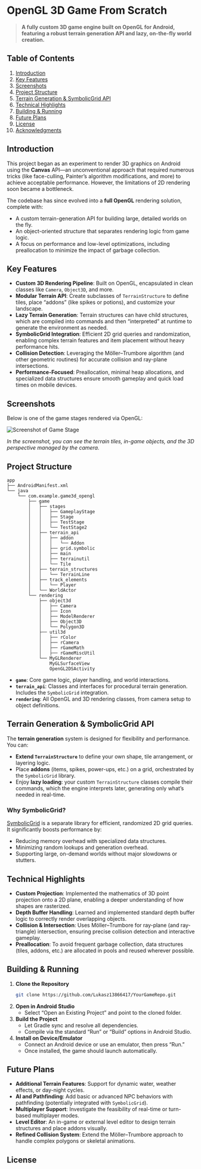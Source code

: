 # OpenGL 3D Game From Scratch

> **A fully custom 3D game engine built on OpenGL for Android, featuring a robust terrain generation API and lazy, on-the-fly world creation.**

## Table of Contents
1. [Introduction](#introduction)
2. [Key Features](#key-features)
3. [Screenshots](#screenshots)
4. [Project Structure](#project-structure)
5. [Terrain Generation & SymbolicGrid API](#terrain-generation--symbolicgrid-api)
6. [Technical Highlights](#technical-highlights)
7. [Building & Running](#building--running)
8. [Future Plans](#future-plans)
9. [License](#license)
10. [Acknowledgments](#acknowledgments)

## Introduction
This project began as an experiment to render 3D graphics on Android using the **Canvas** API—an unconventional approach that required numerous tricks (like face-culling, Painter’s algorithm modifications, and more) to achieve acceptable performance. However, the limitations of 2D rendering soon became a bottleneck.

The codebase has since evolved into a **full OpenGL** rendering solution, complete with:
- A custom terrain-generation API for building large, detailed worlds on the fly.
- An object-oriented structure that separates rendering logic from game logic.
- A focus on performance and low-level optimizations, including preallocation to minimize the impact of garbage collection.

## Key Features
- **Custom 3D Rendering Pipeline**: Built on OpenGL, encapsulated in clean classes like `Camera`, `Object3D`, and more.
- **Modular Terrain API**: Create subclasses of `TerrainStructure` to define tiles, place “addons” (like spikes or potions), and customize your landscape.
- **Lazy Terrain Generation**: Terrain structures can have child structures, which are compiled into commands and then “interpreted” at runtime to generate the environment as needed.
- **SymbolicGrid Integration**: Efficient 2D grid queries and randomization, enabling complex terrain features and item placement without heavy performance hits.
- **Collision Detection**: Leveraging the Möller–Trumbore algorithm (and other geometric routines) for accurate collision and ray-plane intersections.
- **Performance-Focused**: Preallocation, minimal heap allocations, and specialized data structures ensure smooth gameplay and quick load times on mobile devices.

## Screenshots
Below is one of the game stages rendered via OpenGL:

![Screenshot of Game Stage](https://github.com/user-attachments/assets/2b78fd37-cfe1-4630-b902-ea5328005814)

*In the screenshot, you can see the terrain tiles, in-game objects, and the 3D perspective managed by the camera.*

## Project Structure
```
app
├── AndroidManifest.xml
└── java
    └── com.example.game3d_opengl
        ├── game
        │   ├── stages
        │   │   ├── GameplayStage
        │   │   ├── Stage
        │   │   ├── TestStage
        │   │   └── TestStage2
        │   ├── terrain_api
        │   │   ├── addon
        │   │   │   └── Addon
        │   │   ├── grid.symbolic
        │   │   ├── main
        │   │   ├── terrainutil
        │   │   └── Tile
        │   ├── terrain_structures
        │   │   └── TerrainLine
        │   ├── track_elements
        │   │   └── Player
        │   └── WorldActor
        └── rendering
            ├── object3d
            │   ├── Camera
            │   ├── Icon
            │   ├── ModelRenderer
            │   ├── Object3D
            │   └── Polygon3D
            ├── util3d
            │   ├── rColor
            │   ├── rCamera
            │   ├── rGameMath
            │   ├── rGameMiscUtil
            └── MyGLRenderer
                MyGLSurfaceView
                OpenGL2DSActivity
```
- **`game`**: Core game logic, player handling, and world interactions.
- **`terrain_api`**: Classes and interfaces for procedural terrain generation. Includes the `SymbolicGrid` integration.
- **`rendering`**: All OpenGL and 3D rendering classes, from camera setup to object definitions.

## Terrain Generation & SymbolicGrid API
The **terrain generation** system is designed for flexibility and performance. You can:
- **Extend `TerrainStructure`** to define your own shape, tile arrangement, or layering logic.
- Place **addons** (items, spikes, power-ups, etc.) on a grid, orchestrated by the `SymbolicGrid` library.
- Enjoy **lazy loading**: your custom `TerrainStructure` classes compile their commands, which the engine interprets later, generating only what’s needed in real-time.

### Why SymbolicGrid?
[SymbolicGrid](https://github.com/Lukasz13866417/SymbolicGrid) is a separate library for efficient, randomized 2D grid queries. It significantly boosts performance by:
- Reducing memory overhead with specialized data structures.
- Minimizing random lookups and generation overhead.
- Supporting large, on-demand worlds without major slowdowns or stutters.

## Technical Highlights
- **Custom Projection**: Implemented the mathematics of 3D point projection onto a 2D plane, enabling a deeper understanding of how shapes are rasterized.
- **Depth Buffer Handling**: Learned and implemented standard depth buffer logic to correctly render overlapping objects.
- **Collision & Intersection**: Uses Möller–Trumbore for ray-plane (and ray-triangle) intersection, ensuring precise collision detection and interactive gameplay.
- **Preallocation**: To avoid frequent garbage collection, data structures (tiles, addons, etc.) are allocated in pools and reused wherever possible.

## Building & Running
1. **Clone the Repository**  
   ```bash
   git clone https://github.com/Lukasz13866417/YourGameRepo.git
   ```
2. **Open in Android Studio**  
   - Select “Open an Existing Project” and point to the cloned folder.
3. **Build the Project**  
   - Let Gradle sync and resolve all dependencies.
   - Compile via the standard “Run” or “Build” options in Android Studio.
4. **Install on Device/Emulator**  
   - Connect an Android device or use an emulator, then press “Run.”
   - Once installed, the game should launch automatically.

## Future Plans
- **Additional Terrain Features**: Support for dynamic water, weather effects, or day-night cycles.
- **AI and Pathfinding**: Add basic or advanced NPC behaviors with pathfinding (potentially integrated with `SymbolicGrid`).
- **Multiplayer Support**: Investigate the feasibility of real-time or turn-based multiplayer modes.
- **Level Editor**: An in-game or external level editor to design terrain structures and place addons visually.
- **Refined Collision System**: Extend the Möller–Trumbore approach to handle complex polygons or skeletal animations.

## License

